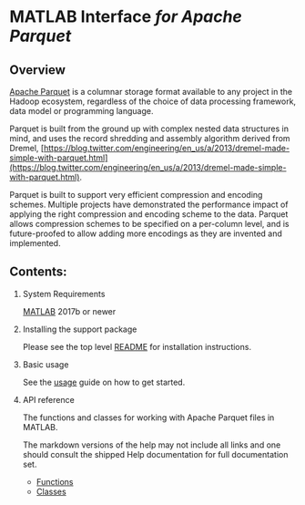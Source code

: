 [//]: #  (Copyright 2017, The MathWorks, Inc.)

# MATLAB Interface *for Apache Parquet*

## Overview
[Apache Parquet](https://parquet.apache.org/) is a columnar storage format
available to any project in the Hadoop ecosystem, regardless of the choice of
data processing framework, data model or programming language.

Parquet is built from the ground up with complex nested data structures in mind,
and uses the record shredding and assembly algorithm derived from Dremel,  [https://blog.twitter.com/engineering/en_us/a/2013/dremel-made-simple-with-parquet.html](https://blog.twitter.com/engineering/en_us/a/2013/dremel-made-simple-with-parquet.html).

Parquet is built to support very efficient compression and encoding schemes.
Multiple projects have demonstrated the performance impact of applying the
right compression and encoding scheme to the data.
Parquet allows compression schemes to be specified on a per-column level,
and is future-proofed to allow adding more encodings as they are invented and
implemented.

## Contents:
1. System Requirements

    [MATLAB](https://www.mathworks.com/support/sysreq.html) 2017b or newer

2. Installing the support package

    Please see the top level [README](../README.md) for installation instructions.

3. Basic usage

    See the [usage](BasicUsage.md) guide on how to get started.

4. API reference

    The functions and classes for working with Apache Parquet files in MATLAB.

    The markdown versions of the help may not include all links and one should consult the shipped Help documentation for full documentation set.

    - [Functions](Functions.md)
    - [Classes](Classes.md)


